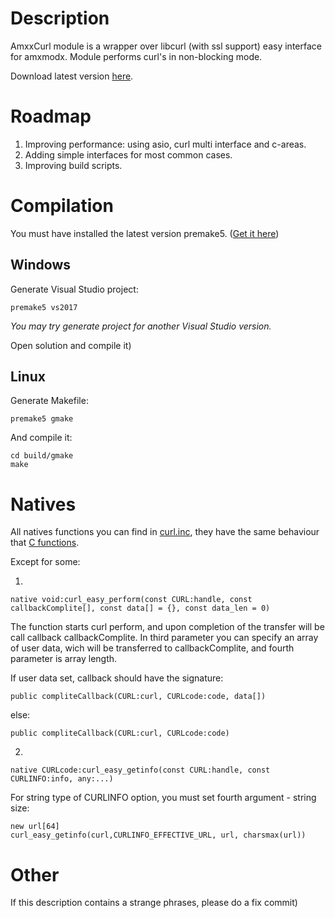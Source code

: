 # Description

AmxxCurl module is a wrapper over libcurl (with ssl support) easy interface for amxmodx. Module performs curl's in non-blocking mode.

Download latest version [here](https://github.com/Polarhigh/AmxxCurl/releases).

# Roadmap

1. Improving performance: using asio, curl multi interface and c-areas.
2. Adding simple interfaces for most common cases.
3. Improving build scripts.

# Compilation

You must have installed the latest version premake5. ([Get it here](https://github.com/premake/premake-core))

## Windows

Generate Visual Studio project:

    premake5 vs2017

_You may try generate project for another Visual Studio version._

Open solution and compile it)

## Linux

Generate Makefile:

    premake5 gmake

And compile it:

    cd build/gmake
    make

# Natives

All natives functions you can find in [curl.inc](https://github.com/Polarhigh/AmxxCurl/blob/master/amx_includes/curl.inc), they have the same behaviour that [C functions](https://curl.haxx.se/libcurl/c/).

Except for some:

1)

    native void:curl_easy_perform(const CURL:handle, const callbackComplite[], const data[] = {}, const data_len = 0)

The function starts curl perform, and upon completion of the transfer will be call callback callbackComplite. In third parameter you can specify an array of user data, wich will be transferred to callbackComplite, and fourth parameter is array length.

If user data set, callback should have the signature:

    public compliteCallback(CURL:curl, CURLcode:code, data[])

else:

    public compliteCallback(CURL:curl, CURLcode:code)

2)

    native CURLcode:curl_easy_getinfo(const CURL:handle, const CURLINFO:info, any:...)

For string type of CURLINFO option, you must set fourth argument - string size:

    new url[64]
    curl_easy_getinfo(curl,CURLINFO_EFFECTIVE_URL, url, charsmax(url))

# Other

If this description contains a strange phrases, please do a fix commit)
